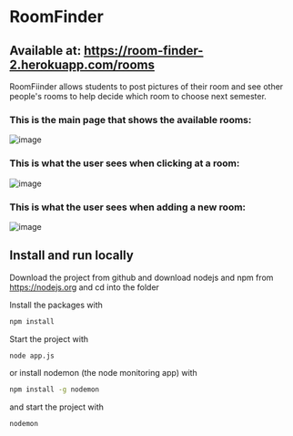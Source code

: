 # RoomFinder

## Available at: https://room-finder-2.herokuapp.com/rooms

RoomFiinder allows students to post pictures of their room and see other people's rooms to help decide which room to choose next semester.


### This is the main page that shows the available rooms:
![image](https://user-images.githubusercontent.com/89489725/165915121-bf8beeae-77f8-40f2-ac78-11935d3f4f5b.png)

### This is what the user sees when clicking at a room:
![image](https://user-images.githubusercontent.com/89489725/165915240-0a2d6b9f-170d-4b83-b9e0-be9c676285b4.png)

### This is what the user sees when adding a new room:
![image](https://user-images.githubusercontent.com/89489725/165915358-4b766c2e-3c95-470b-bd39-4e2797f6c9e2.png)


## Install and run locally

Download the project from github and download nodejs and npm from https://nodejs.org
and cd into the folder

Install the packages with
``` bash
npm install
```
Start the project with
``` bash
node app.js
```
or install nodemon (the node monitoring app) with
``` bash
npm install -g nodemon
```
and start the project with
``` bash
nodemon
```
